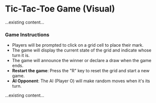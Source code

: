 # Tic-Tac-Toe Game (Visual)

...existing content...

### Game Instructions
- Players will be prompted to click on a grid cell to place their mark.
- The game will display the current state of the grid and indicate whose turn it is.
- The game will announce the winner or declare a draw when the game ends.
- **Restart the game**: Press the "R" key to reset the grid and start a new game.
- **AI Opponent**: The AI (Player O) will make random moves when it's its turn.

...existing content...
